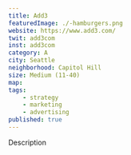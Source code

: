 ```yaml
---
title: Add3
featuredImage: ./-hamburgers.png
website: https://www.add3.com/
twit: add3com
inst: add3com
category: A
city: Seattle
neighborhood: Capitol Hill
size: Medium (11-40)
map: 
tags:
    - strategy
    - marketing
    - advertising
published: true
---
```


Description
